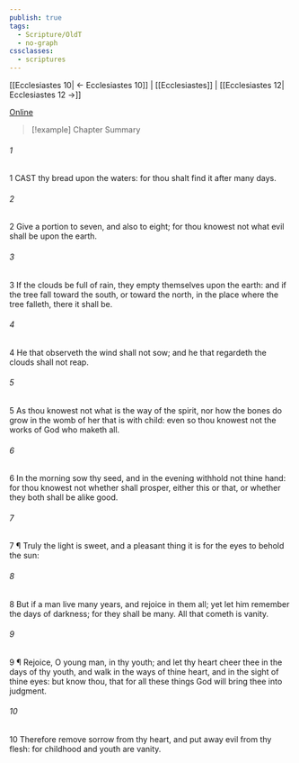 ```yaml
---
publish: true
tags:
  - Scripture/OldT
  - no-graph
cssclasses:
  - scriptures
---
```

[[Ecclesiastes 10| ← Ecclesiastes 10]] | [[Ecclesiastes]] | [[Ecclesiastes 12| Ecclesiastes 12 →]]

[Online](https://churchofjesuschrist.org/study/scriptures/ot/eccl/11?lang=eng)

>[!example] Chapter Summary
>
###### 1
1 CAST thy bread upon the waters: for thou shalt find it after many days.
###### 2
2 Give a portion to seven, and also to eight; for thou knowest not what evil shall be upon the earth.
###### 3
3 If the clouds be full of rain, they empty themselves upon the earth: and if the tree fall toward the south, or toward the north, in the place where the tree falleth, there it shall be.
###### 4
4 He that observeth the wind shall not sow; and he that regardeth the clouds shall not reap.
###### 5
5 As thou knowest not what is the way of the spirit, nor how the bones do grow in the womb of her that is with child: even so thou knowest not the works of God who maketh all.
###### 6
6 In the morning sow thy seed, and in the evening withhold not thine hand: for thou knowest not whether shall prosper, either this or that, or whether they both shall be alike good.
###### 7
7 ¶ Truly the light is sweet, and a pleasant thing it is for the eyes to behold the sun:
###### 8
8 But if a man live many years, and rejoice in them all; yet let him remember the days of darkness; for they shall be many.  All that cometh is vanity.
###### 9
9 ¶ Rejoice, O young man, in thy youth; and let thy heart cheer thee in the days of thy youth, and walk in the ways of thine heart, and in the sight of thine eyes: but know thou, that for all these things God will bring thee into judgment.
###### 10
10 Therefore remove sorrow from thy heart, and put away evil from thy flesh: for childhood and youth are vanity.



